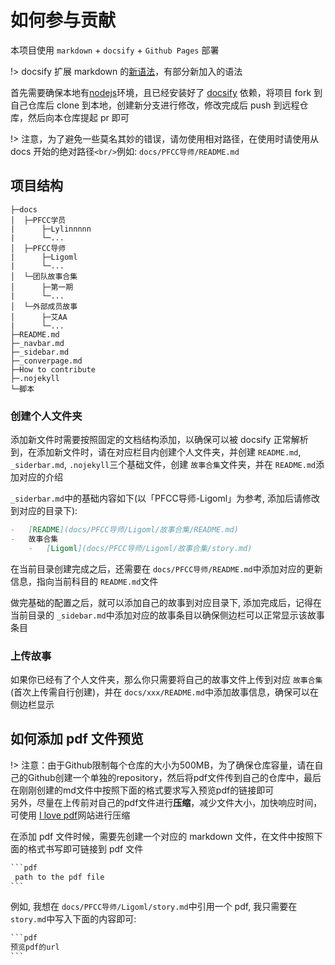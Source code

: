 # 如何参与贡献

本项目使用 `markdown` + `docsify` + `Github Pages` 部署

!> docsify 扩展 markdown 的[新语法](https://docsify.js.org/#/zh-cn/helpers)，有部分新加入的语法

首先需要确保本地有[nodejs](https://nodejs.org/en)环境，且已经安装好了 [docsify](https://docsify.js.org/#/zh-cn/quickstart) 依赖，将项目 fork 到自己仓库后 clone 到本地，创建新分支进行修改，修改完成后 push 到远程仓库，然后向本仓库提起 pr 即可

!> 注意，为了避免一些莫名其妙的错误，请勿使用相对路径，在使用时请使用从 docs 开始的绝对路径`<br/>`例如: `docs/PFCC导师/README.md`

## 项目结构

```
├─docs
│  ├─PFCC学员
|      ├─Lylinnnnn
|      └─...
│  ├─PFCC导师
|      ├─Ligoml
|      └─...
│  └─团队故事合集
│      ├─第一期
|      └─...
│  └─外部成员故事
│      ├─艾AA
|      └─...
├─README.md
├─_navbar.md
├─_sidebar.md
├─_converpage.md
├─How to contribute
├─.nojekyll
└─脚本
```

### 创建个人文件夹

添加新文件时需要按照固定的文档结构添加，以确保可以被 docsify 正常解析到，在添加新文件时，请在对应栏目内创建个人文件夹，并创建 `README.md`, `_siderbar.md`, `.nojekyll`三个基础文件，创建 `故事合集`文件夹，并在 `README.md`添加对应的介绍

`_siderbar.md`中的基础内容如下(以「PFCC导师-Ligoml」为参考, 添加后请修改到对应的目录下):

```markdown
-   [README](docs/PFCC导师/Ligoml/故事合集/README.md)
-   故事合集
    -   [Ligoml](docs/PFCC导师/Ligoml/故事合集/story.md)
```

在当前目录创建完成之后，还需要在 `docs/PFCC导师/README.md`中添加对应的更新信息，指向当前科目的 `README.md`文件

做完基础的配置之后，就可以添加自己的故事到对应目录下, 添加完成后，记得在当前目录的 `_sidebar.md`中添加对应的故事条目以确保侧边栏可以正常显示该故事条目

### 上传故事

如果你已经有了个人文件夹，那么你只需要将自己的故事文件上传到对应 `故事合集` (首次上传需自行创建)，并在 `docs/xxx/README.md`中添加故事信息，确保可以在侧边栏显示


## 如何添加 pdf 文件预览

!> 注意：由于Github限制每个仓库的大小为500MB，为了确保仓库容量，请在自己的Github创建一个单独的repository，然后将pdf文件传到自己的仓库中，最后在刚刚创建的md文件中按照下面的格式要求写入预览pdf的链接即可<br/>
另外，尽量在上传前对自己的pdf文件进行**压缩**，减少文件大小，加快响应时间，可使用 [I love pdf](https://www.ilovepdf.com/zh-cn/compress_pdf)网站进行压缩

在添加 pdf 文件时候，需要先创建一个对应的 markdown 文件，在文件中按照下面的格式书写即可链接到 pdf 文件

````txt
```pdf
 path to the pdf file
```

````

例如, 我想在 `docs/PFCC导师/Ligoml/story.md`中引用一个 pdf, 我只需要在 `story.md`中写入下面的内容即可:

````txt
```pdf
预览pdf的url
```
````